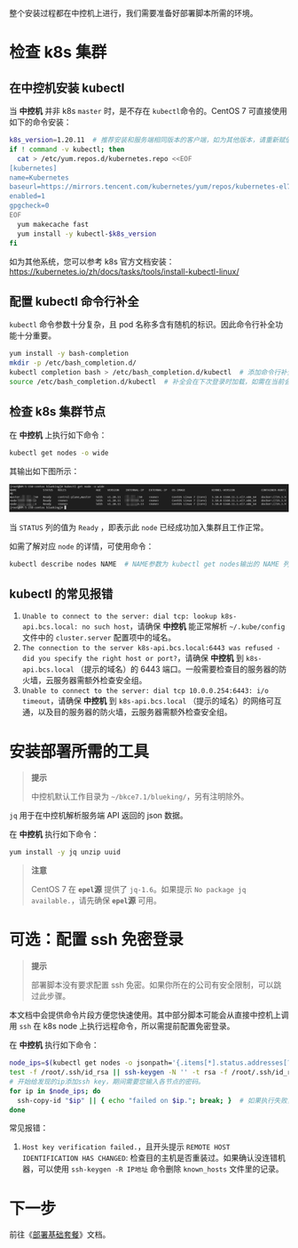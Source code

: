 整个安装过程都在中控机上进行，我们需要准备好部署脚本所需的环境。

# 检查 k8s 集群
## 在中控机安装 kubectl
当 **中控机** 并非 k8s `master` 时，是不存在 `kubectl`命令的。CentOS 7 可直接使用如下的命令安装：
``` bash
k8s_version=1.20.11  # 推荐安装和服务端相同版本的客户端，如为其他版本，请重新赋值
if ! command -v kubectl; then
  cat > /etc/yum.repos.d/kubernetes.repo <<EOF
[kubernetes]
name=Kubernetes
baseurl=https://mirrors.tencent.com/kubernetes/yum/repos/kubernetes-el7-x86_64
enabled=1
gpgcheck=0
EOF
  yum makecache fast
  yum install -y kubectl-$k8s_version
fi
```

如为其他系统，您可以参考 k8s 官方文档安装： https://kubernetes.io/zh/docs/tasks/tools/install-kubectl-linux/

## 配置 kubectl 命令行补全
`kubectl` 命令参数十分复杂，且 pod 名称多含有随机的标识。因此命令行补全功能十分重要。
``` bash
yum install -y bash-completion
mkdir -p /etc/bash_completion.d/
kubectl completion bash > /etc/bash_completion.d/kubectl  # 添加命令行补全
source /etc/bash_completion.d/kubectl  # 补全会在下次登录时加载，如需在当前会话补全，主动加载之。
```

## 检查 k8s 集群节点
在 **中控机** 上执行如下命令：
```bash
kubectl get nodes -o wide
```
其输出如下图所示：

![](./assets/2022-03-09-10-34-42.png)

当  `STATUS`  列的值为  `Ready` ，即表示此 `node` 已经成功加入集群且工作正常。

如需了解对应  `node`  的详情，可使用命令：
```bash
kubectl describe nodes NAME  # NAME参数为 kubectl get nodes输出的 NAME 列
```

## kubectl 的常见报错
1. `Unable to connect to the server: dial tcp: lookup k8s-api.bcs.local: no such host`，请确保 **中控机** 能正常解析  `~/.kube/config` 文件中的 `cluster.server` 配置项中的域名。
2. `The connection to the server k8s-api.bcs.local:6443 was refused - did you specify the right host or port?`，请确保 **中控机** 到 `k8s-api.bcs.local` （提示的域名）的 6443 端口。一般需要检查目的服务器的防火墙，云服务器需额外检查安全组。
3. `Unable to connect to the server: dial tcp 10.0.0.254:6443: i/o timeout`，请确保 **中控机** 到 `k8s-api.bcs.local` （提示的域名）的网络可互通，以及目的服务器的防火墙，云服务器需额外检查安全组。


# 安装部署所需的工具
>**提示**
>
>中控机默认工作目录为 `~/bkce7.1/blueking/`，另有注明除外。


`jq` 用于在中控机解析服务端 API 返回的 json 数据。

在 **中控机** 执行如下命令：
``` bash
yum install -y jq unzip uuid
```
>**注意**
>
>CentOS 7 在 **`epel`源** 提供了 `jq-1.6`。如果提示 `No package jq available.`，请先确保 **`epel`源** 可用。

# 可选：配置 ssh 免密登录
>**提示**
>
>部署脚本没有要求配置 ssh 免密。如果你所在的公司有安全限制，可以跳过此步骤。

本文档中会提供命令片段方便您快速使用。其中部分脚本可能会从直接中控机上调用 `ssh` 在 k8s node 上执行远程命令，所以需提前配置免密登录。

在 **中控机** 执行如下命令：
``` bash
node_ips=$(kubectl get nodes -o jsonpath='{.items[*].status.addresses[?(@.type=="InternalIP")].address}')
test -f /root/.ssh/id_rsa || ssh-keygen -N '' -t rsa -f /root/.ssh/id_rsa  # 如果不存在rsa key则创建一个。
# 开始给发现的ip添加ssh key，期间需要您输入各节点的密码。
for ip in $node_ips; do
  ssh-copy-id "$ip" || { echo "failed on $ip."; break; }  # 如果执行失败，则退出
done
```

常见报错：
1. `Host key verification failed.`，且开头提示 `REMOTE HOST IDENTIFICATION HAS CHANGED`: 检查目的主机是否重装过。如果确认没连错机器，可以使用 `ssh-keygen -R IP地址` 命令删除 `known_hosts` 文件里的记录。


# 下一步
前往《[部署基础套餐](install-bkce.md)》文档。
